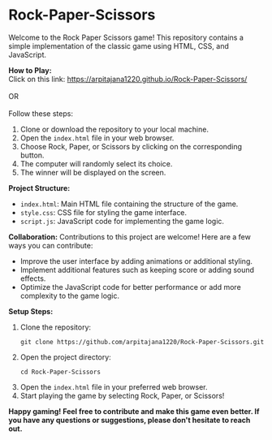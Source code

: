 # Rock-Paper-Scissors


Welcome to the Rock Paper Scissors game! This repository contains a simple implementation of the classic game using HTML, CSS, and JavaScript.

**How to Play:**
<br>
Click on this link:
https://arpitajana1220.github.io/Rock-Paper-Scissors/
<br>
<br>OR<br>
<br>
Follow these steps:
1. Clone or download the repository to your local machine.
2. Open the `index.html` file in your web browser.
3. Choose Rock, Paper, or Scissors by clicking on the corresponding button.
4. The computer will randomly select its choice.
5. The winner will be displayed on the screen.

**Project Structure:**
- `index.html`: Main HTML file containing the structure of the game.
- `style.css`: CSS file for styling the game interface.
- `script.js`: JavaScript code for implementing the game logic.

**Collaboration:**
Contributions to this project are welcome! Here are a few ways you can contribute:
- Improve the user interface by adding animations or additional styling.
- Implement additional features such as keeping score or adding sound effects.
- Optimize the JavaScript code for better performance or add more complexity to the game logic.

**Setup Steps:**
1. Clone the repository:
   ```
   git clone https://github.com/arpitajana1220/Rock-Paper-Scissors.git
   ```
2. Open the project directory:
   ```
   cd Rock-Paper-Scissors
   ```
3. Open the `index.html` file in your preferred web browser.
4. Start playing the game by selecting Rock, Paper, or Scissors!

**Happy gaming! Feel free to contribute and make this game even better. If you have any questions or suggestions, please don't hesitate to reach out.**
